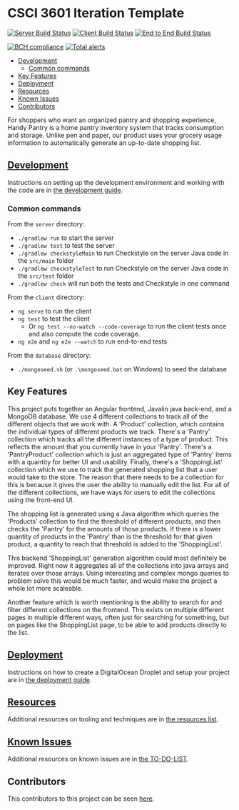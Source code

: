 # CSCI 3601 Iteration Template <!-- omit in toc -->

[![Server Build Status](../../actions/workflows/server.yml/badge.svg)](../../actions/workflows/server.yml)
[![Client Build Status](../../actions/workflows/client.yaml/badge.svg)](../../actions/workflows/client.yaml)
[![End to End Build Status](../../actions/workflows/e2e.yaml/badge.svg)](../../actions/workflows/e2e.yaml)

[![BCH compliance](https://bettercodehub.com/edge/badge/UMM-CSci-3601-S22/it-1-bletchley-park?branch=main)](https://bettercodehub.com/)
[![Total alerts](https://img.shields.io/lgtm/alerts/g/UMM-CSci-3601-S22/it-1-bletchley-park.svg?logo=lgtm&logoWidth=18)](https://lgtm.com/projects/g/UMM-CSci-3601-S22/it-1-bletchley-park/alerts/)

- [Development](#development)
  - [Common commands](#common-commands)
- [Key Features](#key-features)
- [Deployment](#deployment)
- [Resources](#resources)
- [Known Issues](#known-issues)
- [Contributors](#contributors)

For shoppers who want an organized pantry and shopping experience, Handy Pantry is a home pantry inventory system that tracks consumption and storage. Unlike pen and paper, our product uses your grocery usage information to automatically generate an up-to-date shopping list.

## [Development](DEVELOPMENT.md)

Instructions on setting up the development environment and working with the code are in [the development guide](DEVELOPMENT.md).

### Common commands

From the `server` directory:

- `./gradlew run` to start the server
- `./gradlew test` to test the server
- `./gradlew checkstyleMain` to run Checkstyle on the server Java code in the `src/main` folder
- `./gradlew checkstyleTest` to run Checkstyle on the server Java code in the `src/test` folder
- `./gradlew check` will run both the tests and Checkstyle in one command

From the `client` directory:

- `ng serve` to run the client
- `ng test` to test the client
  - Or `ng test --no-watch --code-coverage` to run the client tests once and
    also compute the code coverage.
- `ng e2e` and `ng e2e --watch` to run end-to-end tests

From the `database` directory:

- `./mongoseed.sh` (or `.\mongoseed.bat` on Windows) to seed the database

## Key Features

This project puts together an Angular frontend, Javalin java back-end, and a MongoDB database. We use 4 different collections to track all of the different objects that we work with. A 'Product' collection, which contains the individual types of different products we track. There's a 'Pantry' collection which tracks all the different instances of a type of product. This reflects the amount that you currently have in your 'Pantry'. There's a 'PantryProduct' collection which is just an aggregated type of 'Pantry' items with a quantity for better UI and usability. Finally, there's a 'ShoppingList' collection which we use to track the generated shopping list that a user would take to the store. The reason that there needs to be a collection for this is because it gives the user the ability to manually edit the list. For all of the different collections, we have ways for users to edit the collections using the front-end UI. 

The shopping list is generated using a Java algorithm which queries the 'Products' collection to find the threshold of different products, and then checks the 'Pantry' for the amounts of those products. If there is a lower quantity of products in the 'Pantry' than is the threshold for that given product, a quantity to reach that threshold is added to the 'ShoppingList'.

This backend 'ShoppingList' generation algorithm could most definitely be improved. Right now it aggregates all of the collections into java arrays and iterates over those arrays. Using interesting and complex mongo queries to problem solve this would be much faster, and would make the project a whole lot more scaleable.

Another feature which is worth mentioning is the ability to search for and filter different collections on the frontend. This exists on multiple different pages in multiple different ways, often just for searching for something, but on pages like the ShoppingList page, to be able to add products directly to the list.

## [Deployment](DEPLOYMENT.md)

Instructions on how to create a DigitalOcean Droplet and setup your project are in [the deployment guide](DEPLOYMENT.md).

## [Resources](RESOURCES.md)

Additional resources on tooling and techniques are in [the resources list](RESOURCES.md).

## [Known Issues](TO-DO-LIST.md)

Additional resources on known issues are in [the TO-DO-LIST](TO-DO-LIST.md).

## Contributors

This contributors to this project can be seen [here](../../graphs/contributors).
